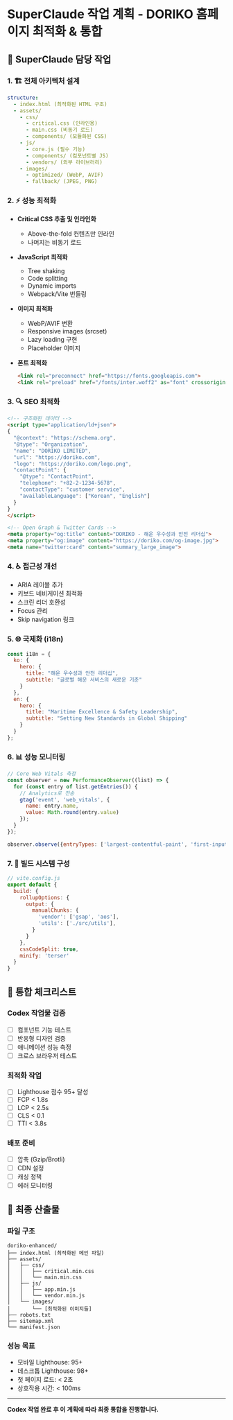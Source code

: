 # SuperClaude 작업 계획 - DORIKO 홈페이지 최적화 & 통합

## 🎯 SuperClaude 담당 작업

### 1. 🏗️ 전체 아키텍처 설계
```yaml
structure:
  - index.html (최적화된 HTML 구조)
  - assets/
    - css/
      - critical.css (인라인용)
      - main.css (비동기 로드)
      - components/ (모듈화된 CSS)
    - js/
      - core.js (필수 기능)
      - components/ (컴포넌트별 JS)
      - vendors/ (외부 라이브러리)
    - images/
      - optimized/ (WebP, AVIF)
      - fallback/ (JPEG, PNG)
```

### 2. ⚡ 성능 최적화
- **Critical CSS 추출 및 인라인화**
  - Above-the-fold 컨텐츠만 인라인
  - 나머지는 비동기 로드
  
- **JavaScript 최적화**
  - Tree shaking
  - Code splitting
  - Dynamic imports
  - Webpack/Vite 번들링

- **이미지 최적화**
  - WebP/AVIF 변환
  - Responsive images (srcset)
  - Lazy loading 구현
  - Placeholder 이미지

- **폰트 최적화**
  ```html
  <link rel="preconnect" href="https://fonts.googleapis.com">
  <link rel="preload" href="/fonts/inter.woff2" as="font" crossorigin>
  ```

### 3. 🔍 SEO 최적화
```html
<!-- 구조화된 데이터 -->
<script type="application/ld+json">
{
  "@context": "https://schema.org",
  "@type": "Organization",
  "name": "DORIKO LIMITED",
  "url": "https://doriko.com",
  "logo": "https://doriko.com/logo.png",
  "contactPoint": {
    "@type": "ContactPoint",
    "telephone": "+82-2-1234-5678",
    "contactType": "customer service",
    "availableLanguage": ["Korean", "English"]
  }
}
</script>

<!-- Open Graph & Twitter Cards -->
<meta property="og:title" content="DORIKO - 해운 우수성과 안전 리더십">
<meta property="og:image" content="https://doriko.com/og-image.jpg">
<meta name="twitter:card" content="summary_large_image">
```

### 4. ♿ 접근성 개선
- ARIA 레이블 추가
- 키보드 네비게이션 최적화
- 스크린 리더 호환성
- Focus 관리
- Skip navigation 링크

### 5. 🌐 국제화 (i18n)
```javascript
const i18n = {
  ko: {
    hero: {
      title: "해운 우수성과 안전 리더십",
      subtitle: "글로벌 해운 서비스의 새로운 기준"
    }
  },
  en: {
    hero: {
      title: "Maritime Excellence & Safety Leadership",
      subtitle: "Setting New Standards in Global Shipping"
    }
  }
};
```

### 6. 📊 성능 모니터링
```javascript
// Core Web Vitals 측정
const observer = new PerformanceObserver((list) => {
  for (const entry of list.getEntries()) {
    // Analytics로 전송
    gtag('event', 'web_vitals', {
      name: entry.name,
      value: Math.round(entry.value)
    });
  }
});

observer.observe({entryTypes: ['largest-contentful-paint', 'first-input', 'layout-shift']});
```

### 7. 🔧 빌드 시스템 구성
```javascript
// vite.config.js
export default {
  build: {
    rollupOptions: {
      output: {
        manualChunks: {
          'vendor': ['gsap', 'aos'],
          'utils': ['./src/utils'],
        }
      }
    },
    cssCodeSplit: true,
    minify: 'terser'
  }
}
```

## 📝 통합 체크리스트

### Codex 작업물 검증
- [ ] 컴포넌트 기능 테스트
- [ ] 반응형 디자인 검증
- [ ] 애니메이션 성능 측정
- [ ] 크로스 브라우저 테스트

### 최적화 작업
- [ ] Lighthouse 점수 95+ 달성
- [ ] FCP < 1.8s
- [ ] LCP < 2.5s
- [ ] CLS < 0.1
- [ ] TTI < 3.8s

### 배포 준비
- [ ] 압축 (Gzip/Brotli)
- [ ] CDN 설정
- [ ] 캐싱 정책
- [ ] 에러 모니터링

## 🚀 최종 산출물

### 파일 구조
```
doriko-enhanced/
├── index.html (최적화된 메인 파일)
├── assets/
│   ├── css/
│   │   ├── critical.min.css
│   │   └── main.min.css
│   ├── js/
│   │   ├── app.min.js
│   │   └── vendor.min.js
│   └── images/
│       └── [최적화된 이미지들]
├── robots.txt
├── sitemap.xml
└── manifest.json
```

### 성능 목표
- 모바일 Lighthouse: 95+
- 데스크톱 Lighthouse: 98+
- 첫 페이지 로드: < 2초
- 상호작용 시간: < 100ms

---

**Codex 작업 완료 후 이 계획에 따라 최종 통합을 진행합니다.**